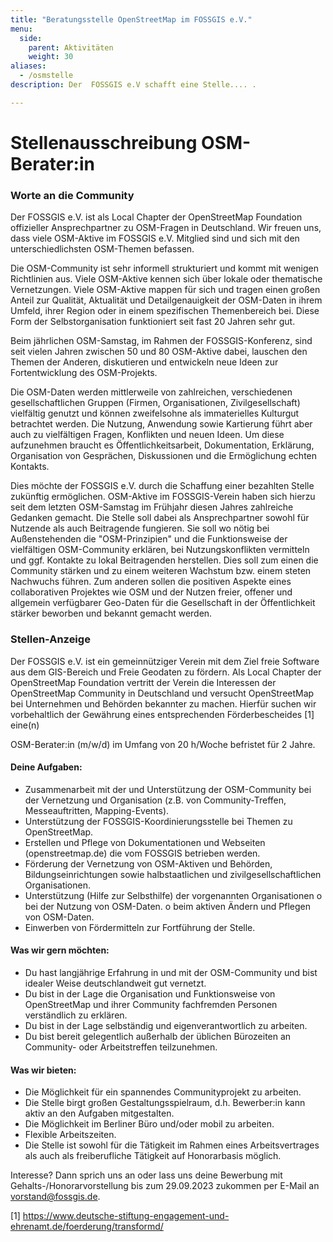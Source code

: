 ```yaml
---
title: "Beratungsstelle OpenStreetMap im FOSSGIS e.V."
menu:
  side:
    parent: Aktivitäten
    weight: 30
aliases:
  - /osmstelle
description: Der  FOSSGIS e.V schafft eine Stelle.... .

---
```


<h1>Stellenausschreibung OSM-Berater:in</h1>

### Worte an die Community 
Der FOSSGIS e.V. ist als Local Chapter der OpenStreetMap Foundation offizieller Ansprechpartner zu OSM-Fragen in Deutschland. Wir freuen uns, dass viele OSM-Aktive im FOSSGIS e.V. Mitglied sind und sich mit den unterschiedlichsten OSM-Themen befassen.

Die OSM-Community ist sehr informell strukturiert und kommt mit wenigen Richtlinien aus. Viele OSM-Aktive kennen sich über lokale oder thematische Vernetzungen. Viele OSM-Aktive mappen für sich und tragen einen großen Anteil zur Qualität, Aktualität und Detailgenauigkeit der OSM-Daten in ihrem Umfeld, ihrer Region oder in einem spezifischen Themenbereich bei. Diese Form der Selbstorganisation funktioniert seit fast 20 Jahren sehr gut.

Beim jährlichen OSM-Samstag, im Rahmen der FOSSGIS-Konferenz, sind seit vielen Jahren zwischen 50 und 80 OSM-Aktive dabei, lauschen den Themen der Anderen, diskutieren und entwickeln neue Ideen zur Fortentwicklung des OSM-Projekts. 

Die OSM-Daten werden mittlerweile von zahlreichen, verschiedenen gesellschaftlichen Gruppen (Firmen, Organisationen, Zivilgesellschaft) vielfältig genutzt und können zweifelsohne als immaterielles Kulturgut betrachtet werden. Die Nutzung, Anwendung sowie Kartierung führt aber auch zu vielfältigen Fragen, Konflikten und neuen Ideen. Um diese aufzunehmen braucht es Öffentlichkeitsarbeit, Dokumentation, Erklärung, Organisation von Gesprächen, Diskussionen und die Ermöglichung echten Kontakts.

Dies möchte der FOSSGIS e.V. durch die Schaffung einer bezahlten Stelle zukünftig ermöglichen. OSM-Aktive im FOSSGIS-Verein haben sich hierzu seit dem letzten OSM-Samstag im Frühjahr diesen Jahres zahlreiche Gedanken gemacht. Die Stelle soll dabei als Ansprechpartner sowohl für Nutzende als auch Beitragende fungieren. Sie soll wo nötig bei Außenstehenden die "OSM-Prinzipien" und die Funktionsweise der vielfältigen OSM-Community erklären, bei Nutzungskonflikten vermitteln und ggf. Kontakte zu lokal Beitragenden herstellen. Dies soll zum einen die Community stärken und zu einem weiteren Wachstum bzw. einem steten Nachwuchs führen. Zum anderen sollen die positiven Aspekte eines collaborativen Projektes wie OSM und der Nutzen freier, offener und allgemein verfügbarer Geo-Daten für die Gesellschaft in der Öffentlichkeit stärker beworben und bekannt gemacht werden.

### Stellen-Anzeige 
Der FOSSGIS e.V. ist ein gemeinnütziger Verein mit dem Ziel freie Software aus dem GIS-Bereich und Freie Geodaten zu fördern. Als Local Chapter der OpenStreetMap Foundation vertritt der Verein die Interessen der OpenStreetMap Community in Deutschland und versucht OpenStreetMap bei Unternehmen und Behörden bekannter zu machen. Hierfür suchen wir vorbehaltlich der Gewährung eines entsprechenden Förderbescheides [1] eine(n)

OSM-Berater:in (m/w/d) im Umfang von 20 h/Woche befristet für 2 Jahre.

#### Deine Aufgaben:
* Zusammenarbeit mit der und Unterstützung der OSM-Community bei der Vernetzung und Organisation (z.B. von Community-Treffen, Messeauftritten, Mapping-Events).
* Unterstützung der FOSSGIS-Koordinierungsstelle bei Themen zu OpenStreetMap.
* Erstellen und Pflege von Dokumentationen und Webseiten (openstreetmap.de) die vom FOSSGIS betrieben werden.
* Förderung der Vernetzung von OSM-Aktiven und Behörden, Bildungseinrichtungen sowie halbstaatlichen und zivilgesellschaftlichen Organisationen.
* Unterstützung (Hilfe zur Selbsthilfe) der vorgenannten Organisationen
   o bei der Nutzung von OSM-Daten.
   o beim aktiven Ändern und Pflegen von OSM-Daten.
* Einwerben von Fördermitteln zur Fortführung der Stelle.

#### Was wir gern möchten:
* Du hast langjährige Erfahrung in und mit der OSM-Community und bist idealer Weise deutschlandweit gut vernetzt.
* Du bist in der Lage die Organisation und Funktionsweise von OpenStreetMap und ihrer Community fachfremden Personen verständlich zu erklären.
* Du bist in der Lage selbständig und eigenverantwortlich zu arbeiten.
* Du bist bereit gelegentlich außerhalb der üblichen Bürozeiten an Community- oder Arbeitstreffen teilzunehmen.

#### Was wir bieten:
* Die Möglichkeit für ein spannendes Communityprojekt zu arbeiten.
* Die Stelle birgt großen Gestaltungsspielraum, d.h. Bewerber:in kann aktiv an den Aufgaben mitgestalten.
* Die Möglichkeit im Berliner Büro und/oder mobil zu arbeiten.
* Flexible Arbeitszeiten.
* Die Stelle ist sowohl für die Tätigkeit im Rahmen eines Arbeitsvertrages als auch als freiberufliche Tätigkeit auf Honorarbasis möglich.

Interesse? Dann sprich uns an oder lass uns deine Bewerbung mit 
Gehalts-/Honorarvorstellung bis zum 29.09.2023 zukommen per E-Mail an vorstand@fossgis.de.

[1] https://www.deutsche-stiftung-engagement-und-ehrenamt.de/foerderung/transformd/
